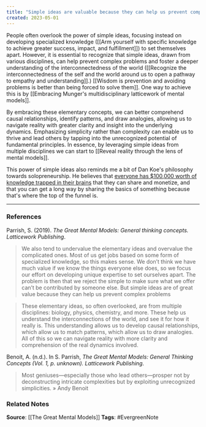 ```yaml
---
title: "Simple ideas are valuable because they can help us prevent complex problems"
created: 2023-05-01
---
```


People often overlook the power of simple ideas, focusing instead on developing specialized knowledge ([[Arm yourself with specific knowledge to achieve greater success, impact, and fulfillment]]) to set themselves apart. However, it is essential to recognize that simple ideas, drawn from various disciplines, can help prevent complex problems and foster a deeper understanding of the interconnectedness of the world ([[Recognize the interconnectedness of the self and the world around us to open a pathway to empathy and understanding]].) [[Wisdom is prevention and avoiding problems is better than being forced to solve them]]. One way to achieve this is by [[Embracing Munger's multidisciplinary latticework of mental models]]. 

By embracing these elementary concepts, we can better comprehend causal relationships, identify patterns, and draw analogies, allowing us to navigate reality with greater clarity and insight into the underlying dynamics. Emphasizing simplicity rather than complexity can enable us to thrive and lead others by tapping into the unrecognized potential of fundamental principles. In essence, by leveraging simple ideas from multiple disciplines we can start to [[Reveal reality through the lens of mental models]]. 

This power of simple ideas also reminds me a bit of Dan Koe's philosophy towards solopreneurship. He believes that [everyone has $100,000 worth of knowledge trapped in their brains](https://thedankoe.com/you-have-100000-of-knowledge-trapped-in-your-brain/) that they can share and monetize, and that you can get a long way by sharing the basics of something because that's where the top of the funnel is. 

---
### References

Parrish, S. (2019). _The Great Mental Models: General thinking concepts. Latticework Publishing_.

>  We also tend to undervalue the elementary ideas and overvalue the complicated ones. Most of us get jobs based on some form of specialized knowledge, so this makes sense. We don’t think we have much value if we know the things everyone else does, so we focus our effort on developing unique expertise to set ourselves apart. The problem is then that we reject the simple to make sure what we offer can’t be contributed by someone else. But simple ideas are of great value because they can help us prevent complex problems

>  These elementary ideas, so often overlooked, are from multiple disciplines: biology, physics, chemistry, and more. These help us understand the interconnections of the world, and see it for how it really is. This understanding allows us to develop causal relationships, which allow us to match patterns, which allow us to draw analogies. All of this so we can navigate reality with more clarity and comprehension of the real dynamics involved.

Benoit, A. (n.d.). In S. Parrish, _The Great Mental Models: General Thinking Concepts (Vol. 1, p. unknown). Latticework Publishing_.

> Most geniuses—especially those who lead others—prosper not by deconstructing intricate complexities but by exploiting unrecognized simplicities. » Andy Benoit 

### Related Notes
**Source**: [[The Great Mental Models]]
**Tags**: #EvergreenNote

